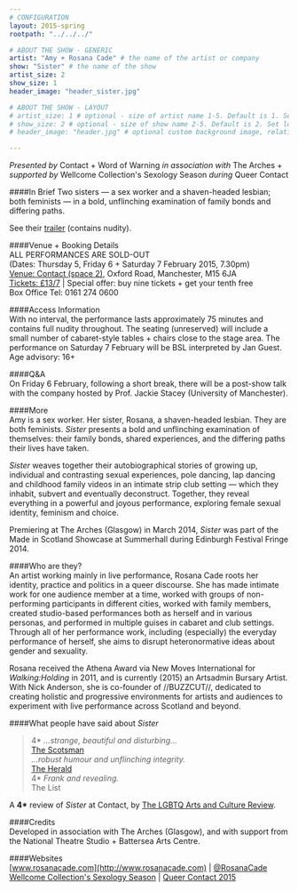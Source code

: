 ```yaml
---
# CONFIGURATION
layout: 2015-spring
rootpath: "../../../"

# ABOUT THE SHOW - GENERIC
artist: "Amy + Rosana Cade" # the name of the artist or company
show: "Sister" # the name of the show
artist_size: 2
show_size: 1
header_image: "header_sister.jpg"

# ABOUT THE SHOW - LAYOUT
# artist_size: 1 # optional - size of artist name 1-5. Default is 1. Set longer names to lower values
# show_size: 2 # optional - size of show name 2-5. Default is 2. Set longer names to lower values
# header_image: "header.jpg" # optional custom background image, relative to current page

---
```

*Presented by* Contact + Word of Warning *in association with* The Arches + *supported by* Wellcome Collection's Sexology Season *during* Queer Contact                
                    
####In Brief
Two sisters — a sex worker and a shaven-headed lesbian; both feminists — in a bold, unflinching examination of family bonds and differing paths.              
                    
See their [trailer](http://vimeo.com/102549824) (contains nudity).        
                    
####Venue + Booking Details    
ALL PERFORMANCES ARE SOLD-OUT                               
(Dates: Thursday 5, Friday 6 + Saturday 7 February 2015, 7.30pm)     
[Venue: Contact (space 2)](http://contactmcr.com/visit/getting-here), Oxford Road, Manchester, M15 6JA    
[Tickets: £13/7](https://contactmcr.com/whats-on/29293-qc2015-amy-and-rosana-cade-sister/booking) | Special offer: buy nine tickets + get your tenth free    
Box Office Tel: 0161 274 0600     
        
####Access Information         
With no interval, the performance lasts approximately 75 minutes and contains full nudity throughout. The seating (unreserved) will include a small number of cabaret-style tables + chairs close to the stage area. The performance on Saturday 7 February will be BSL interpreted by Jan Guest. Age advisory: 16+             
                    
####Q&A             
On Friday 6 February, following a short break, there will be a post-show talk with the company hosted by Prof. Jackie Stacey (University of Manchester).                  
                    
####More            
Amy is a sex worker. Her sister, Rosana, a shaven-headed lesbian. They are both feminists. *Sister* presents a bold and unflinching examination of themselves: their family bonds, shared experiences, and the differing paths their lives have taken.

*Sister* weaves together their autobiographical stories of growing up, individual and contrasting sexual experiences, pole dancing, lap dancing and childhood family videos in an intimate strip club setting — which they inhabit, subvert and eventually deconstruct. Together, they reveal everything in a powerful and joyous performance, exploring female sexual identity, feminism and choice.          
                    
Premiering at The Arches (Glasgow) in March 2014, *Sister* was part of the Made in Scotland Showcase at Summerhall during Edinburgh Festival Fringe 2014.         
                    
####Who are they?    
An artist working mainly in live performance, Rosana Cade roots her identity, practice and politics in a queer discourse. She has made intimate work for one audience member at a time, worked with groups of non-performing participants in different cities, worked with family members, created studio-based performances both as herself and in various personas, and performed in multiple guises in cabaret and club settings. Through all of her performance work, including (especially) the everyday performance of herself, she aims to disrupt heteronormative ideas about gender and sexuality.                 
                    
Rosana received the Athena Award via New Moves International for *Walking:Holding* in 2011, and is currently (2015) an Artsadmin Bursary Artist. With Nick Anderson, she is co-founder of //BUZZCUT//, dedicated to creating holistic and progressive environments for artists and audiences to experiment with live performance across Scotland and beyond.             
                    
####What people have said about *Sister*              
>4\* *…strange, beautiful and disturbing…*<br>[The Scotsman](http://www.scotsman.com/what-s-on/theatre-comedy-dance/theatre-review-sisters-glasgow-1-3332968)           
>*…robust humour and unflinching integrity.*<br>[The Herald](http://www.heraldscotland.com/arts-ents/stage/performance-review-behaviour-festival-credible-likeable-superstar-rolemodelsister-ar.23635824)                  
>4\* *Frank and revealing.*<br>The List                
        
A **4\*** review of *Sister* at Contact, by [The LGBTQ Arts and Culture Review](http://lgbtqartsandculturereview.com/2015/02/14/review-sister-by-rosana-and-amy-cade).        
        
####Credits    
Developed in association with The Arches (Glasgow), and with support from the National Theatre Studio + Battersea Arts Centre.            
                    
####Websites        
[www.rosanacade.com](http://www.rosanacade.com) | [@RosanaCade](http://twitter.com/RosanaCade)<br>[Wellcome Collection's Sexology Season](http://www.wellcomecollection.org/sexologyseasonmanchester) | [Queer Contact 2015](http://www.contactmcr.com/queercontact)
